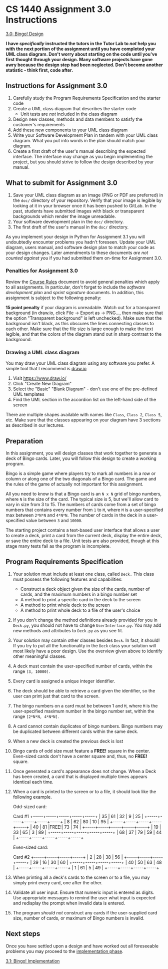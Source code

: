 # CS 1440 Assignment 3.0 Instructions

[3.0: Bingo! Design](https://usu.instructure.com/courses/547414/assignments/2698427 "3.0: Bingo! Design")


**I have _specifically_  instructed the tutors in the Tutor Lab to  _not_  help you with the next portion of the assignment until you have completed your UML class diagram. Don't worry about starting on the code until you've first thought through your design. Many software projects have gone awry because the design step had been neglected. Don't become another statistic - think first, code after.**


## Instructions for Assignment 3.0

1.  Carefully study the Program Requirements Specification and the starter code
2.  Create a UML class diagram that describes the starter code
    *   Unit tests are *not* included in the class diagram
3.  Design new classes, methods and data members to satisfy the customer's
    requirements
4.  Add these new components to your UML class diagram
5.  Write your Software Development Plan in tandem with your UML class diagram.
    What you put into words in the plan should match your diagram.
6.  Create a first draft of the user's manual describing the expected
    interface.  The interface may change as you begin implementing the project,
    but you should strive to follow the design described by your manual.


## What to submit for Assignment 3.0

1. Save your UML class diagram as an image (PNG or PDF are preferred) in the
   `doc/` directory of your repository.  Verify that your image is legible by
   looking at it in your browser once it has been pushed to GitLab.  In the
   past, students have submitted images with black or transparent backgrounds
   which render the image unreadable.
2. Your software development plan in the `doc/` directory.
3. The first draft of the user's manual in the `doc/` directory.

As you implement your design in Python for Assignment 3.1 you will undoubtedly
encounter problems you hadn't foreseen.  Update your UML diagram, users manual,
and software design plan to match your code as your design changes. Later
amendments to these documents *are not counted against you* if you had
submitted them on-time for Assignment 3.0.


### Penalties for Assignment 3.0

Review the [Course Rules](https://gitlab.cs.usu.edu/erik.falor/fa19-cs1440-lecturenotes/blob/master/Course_Rules.md)
document to avoid general penalties which apply to all assignments.  In
particular, don't forget to include the *software development plan* and *sprint
signature* documents.  In addition, this assignment is subject to the following
penalty:

**15 point penalty**  if your diagram is unreadable.  Watch out for a
transparent background (in draw.io, click File -> Export as -> PNG..., then
make sure that the option "Transparent background" is left unchecked).  Make
sure that the background isn't black, as this obscures the lines connecting
classes to each other.  Make sure that the file size is large enough to make
the text legible, and that the colors of the diagram stand out in sharp
contrast to the background.


### Drawing a UML class diagram

You may draw your UML class diagram using any software you prefer.  A simple
tool that I recommend is [draw.io](https://www.draw.io/)

1.  Visit https://www.draw.io/
2.  Click "Create New Diagram"
3.  Select the "Basic" "Blank Diagram" - don't use one of the pre-defined UML templates
4.  Find the UML section in the accordion list on the left-hand side of the screen

There are multiple shapes available with names like `Class`, `Class 2`, `Class 5`,
etc.  Make sure that the classes appearing on your diagram have 3 sections as
described in our lectures.


## Preparation

In this assignment, you will design classes that work together to generate a
deck of Bingo cards.  Later, you will follow this design to create a working
program.

Bingo is a simple game where players try to mark all numbers in a row or column
or along one of the two diagonals of a Bingo card. The game and the rules of
the game of actually not important for this assignment.

All you need to know is that a Bingo card is an `N x N` grid of bingo numbers,
where `N` is the size of the card. The typical size is 5, but we'll allow card
to vary in size from 3 to 15. The numbers of cards come from a set of bingo
numbers that contains every number from `1` to `M`, where `M` is a user-specified
max between `2*N*N` and `4*N*N`. The number of cards in the deck in a user-specified
value between `3` and `10000`.

The starting project contains a text-based user interface that allows a user to
create a deck, print a card from the current deck, display the entire deck, or
save the entire deck to a file.  Unit tests are also provided, though at this
stage many tests fail as the program is incomplete.


## Program Requirements Specification

1.  Your solution must include at least one class, called `Deck.` This class
    must possess the following features and capabilities:
    -   Construct a deck object given the size of the cards, number of cards, and the maximum numbers in a bingo number set
    -   A method to print a specific card in the deck to the screen
    -   A method to print whole deck to the screen
    -   A method to print whole deck to a file of the user's choice
2.  If you don't change the method definitions already provided for you in
    `Deck.py`, you should not have to change `UserInterface.py`. You may add new
    methods and attributes to `Deck.py` as you see fit.
3.  Your solution may contain other classes besides `Deck`. In fact, it should!
    If you try to put all the functionality in the `Deck` class your solution
    will most likely have a poor design. Use the overview given above to
    identify other meaningful classes.
4.  A deck must contain the user-specified number of cards, within the range `[3, 10000]`.
5.  Every card is assigned a unique integer identifier.
6.  The deck should be able to retrieve a card given the identifier, so the
    user can print just that card to the screen.
7.  The bingo numbers on a card must be between 1 and `M`, where `M` is the
    user-specified maximum number in the bingo number set, within the range
    `[2*N*N, 4*N*N]`.
8.  A card cannot contain duplicates of bingo numbers. Bingo numbers may be duplicated between different cards within the same deck.
9.  When a new deck is created the previous deck is lost
10. Bingo cards of odd size must feature a **FREE!** square in the center.
    Even-sized cards don't have a center square and, thus, no **FREE!** square.
11. Once generated a card's appearance does not change.  When a Deck has been
    created, a card that is displayed multiple times appears identical each
    time.
12. When a card is printed to the screen or to a file, it should look like the following example.

    Odd-sized card:

    Card #1
    +-----+-----+-----+-----+-----+
    | 35  | 61  | 32  |  9  | 25  |
    +-----+-----+-----+-----+-----+
    |  8  | 62  | 80  | 10  | 95  |
    +-----+-----+-----+-----+-----+
    | 40  | 81  |FREE!| 73  | 74  |
    +-----+-----+-----+-----+-----+
    | 19  | 33  | 65  |  3  | 89  |
    +-----+-----+-----+-----+-----+
    | 68  | 37  | 79  | 59  | 44  |
    +-----+-----+-----+-----+-----+

    Even-sized card:

    Card #2
    +-----+-----+-----+-----+
    |  2  | 28  | 38  | 56  |
    +-----+-----+-----+-----+
    | 39  | 16  | 30  | 60  |
    +-----+-----+-----+-----+
    | 40  | 50  | 63  | 48  |
    +-----+-----+-----+-----+
    |  1  | 61  |  5  | 49  |
    +-----+-----+-----+-----+

13. When printing all a deck's cards to the screen or to a file, you may simply
    print every card, one after the other.
14. Validate all user input.  Ensure that numeric input is entered as digits.
    Use appropriate messages to remind the user what input is expected and
    redisplay the prompt when invalid data is entered.
15. The program  *should not*  construct any cards if the user-supplied card
    size, number of cards, or maximum of Bingo numbers is invalid.


## Next steps

Once you have settled upon a design and have worked out all foreseeable
problems you may proceed to the [implementation phase](Instructions-3.1.md).

[3.1: Bingo! Implementation](https://usu.instructure.com/courses/547414/assignments/2698428 "3.1: Bingo! Implementation")
